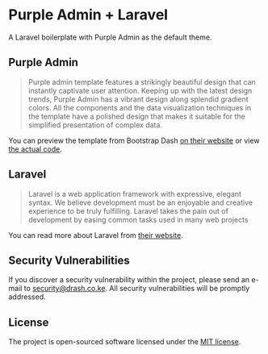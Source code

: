 # Purple Admin + Laravel

A Laravel boilerplate with Purple Admin as the default theme.

## Purple Admin

> Purple admin template features a strikingly beautiful design that can instantly captivate user attention. Keeping up with the latest design trends, Purple Admin has a vibrant design along splendid gradient colors. All the components and the data visualization techniques in the template have a polished design that makes it suitable for the simplified presentation of complex data.

You can preview the template from Bootstrap Dash [on their website](https://www.bootstrapdash.com/product/purple-free-admin-template) or view [the actual code](https://github.com/BootstrapDash/PurpleAdmin-Free-Admin-Template).

## Laravel

> Laravel is a web application framework with expressive, elegant syntax. We believe development must be an enjoyable and creative experience to be truly fulfilling. Laravel takes the pain out of development by easing common tasks used in many web projects

You can read more about Laravel from [their website](http://laravel.com).

## Security Vulnerabilities

If you discover a security vulnerability within the project, please send an e-mail to [security@drash.co.ke](mailto:security@drash.co.ke). All security vulnerabilities will be promptly addressed.

## License

The project is open-sourced software licensed under the [MIT license](https://opensource.org/licenses/MIT).
